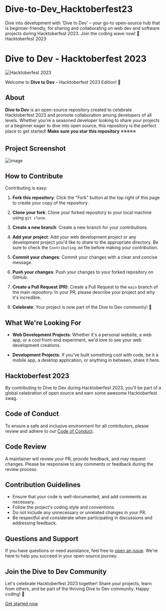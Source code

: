 # Dive-to-Dev_Hacktoberfest23

Dive into development with 'Dive to Dev' – your go-to open-source hub that is beginner-friendly, for sharing and collaborating on web dev and software projects during Hacktoberfest 2023. Join the coding wave now! 🚀Hacktoberfest 2023

# Dive to Dev - Hacktoberfest 2023

![Hacktoberfest 2023](https://img.shields.io/badge/Hacktoberfest-2023-brightgreen)

Welcome to **Dive to Dev** – Hacktoberfest 2023 Edition! 🚀

## About

**Dive to Dev** is an open-source repository created to celebrate Hacktoberfest 2023 and promote collaboration among developers of all levels. Whether you're a seasoned developer looking to share your projects or a beginner eager to dive into open source, this repository is the perfect place to get started! 
**Make sure you star this repository ⭐⭐⭐⭐⭐**

## Project Screenshot
![image](https://github.com/Manishak798/Dive-to-Dev_Hacktoberfest23/assets/90680330/125c2c48-e24e-48d7-98b5-7e200cc572c7)

## How to Contribute

Contributing is easy:

1. **Fork this repository**: Click the "Fork" button at the top right of this page to create your copy of the repository.

2. **Clone your fork**: Clone your forked repository to your local machine using `git clone`.

3. **Create a new branch**: Create a new branch for your contributions.

4. **Add your project**: Add your web development project or any development project you'd like to share to the appropriate directory. Be sure to check the `Contributing.md` file before making your contribution.

5. **Commit your changes**: Commit your changes with a clear and concise message.

6. **Push your changes**: Push your changes to your forked repository on GitHub.

7. **Create a Pull Request (PR)**: Create a Pull Request to the `main` branch of the main repository. In your PR, please describe your project and why it's incredible.

8. **Celebrate**: Your project is now part of the Dive to Dev community! 🎉

## What We're Looking For

- **Web Development Projects**: Whether it's a personal website, a web app, or a cool front-end experiment, we'd love to see your web development creations.

- **Development Projects**: If you've built something cool with code, be it a mobile app, a desktop application, or anything in between, share it here.

## Hacktoberfest 2023

By contributing to Dive to Dev during Hacktoberfest 2023, you'll be part of a global celebration of open source and earn some awesome Hacktoberfest swag.

## Code of Conduct

To ensure a safe and inclusive environment for all contributors, please review and adhere to our [Code of Conduct](CODE_OF_CONDUCT.md).

## Code Review

A maintainer will review your PR, provide feedback, and may request changes. Please be responsive to any comments or feedback during the review process.

## Contribution Guidelines

- Ensure that your code is well-documented, and add comments as necessary.
- Follow the project's coding style and conventions.
- Do not include any unnecessary or unrelated changes in your PR.
- Be respectful and considerate when participating in discussions and addressing feedback.

## Questions and Support

If you have questions or need assistance, feel free to [open an issue](https://github.com/your-username/dive-to-dev/issues). We're here to help you succeed in your open-source journey.

## Join the Dive to Dev Community

Let's celebrate Hacktoberfest 2023 together! Share your projects, learn from others, and be part of the thriving Dive to Dev community. Happy coding! 🌟

[Get started now](#)

